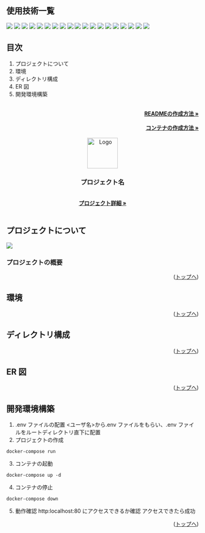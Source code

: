 <div id="top"></div>

## 使用技術一覧

<!-- シールド一覧 -->
<!-- 該当するプロジェクトの中から任意のものを選ぶ-->
<p style="display: inline">
  <img src="https://img.shields.io/badge/-Next.js-000000.svg?logo=next.js&style=for-the-badge">
  <img src="https://img.shields.io/badge/-TailwindCSS-000000.svg?logo=tailwindcss&style=for-the-badge">
  <img src="https://img.shields.io/badge/-React-20232A?style=for-the-badge&logo=react&logoColor=61DAFB">
  <img src="https://img.shields.io/badge/-TypeScript-000000.svg?style=for-the-badge&logo=typescript&logoColor=61DAFB">
  <img src="https://img.shields.io/badge/-Django-092E20.svg?logo=django&style=for-the-badge">
  <img src="https://img.shields.io/badge/-fastapi-009688.svg?logo=FastAPI&style=for-the-badge&logoColor=black">
  <img src="https://img.shields.io/badge/-Rails-CC0000.svg?style=for-the-badge&logo=rails&logoColor=white">
  <img src="https://img.shields.io/badge/-Python-F2C63C.svg?logo=python&style=for-the-badge">
  <img src="https://img.shields.io/badge/-Ruby-CC342D.svg?logo=ruby&style=for-the-badge">
  <img src="https://img.shields.io/badge/-Rust-000000.svg?logo=rust&style=for-the-badge">
  <img src="https://img.shields.io/badge/-Nginx-269539.svg?logo=nginx&style=for-the-badge">
  <img src="https://img.shields.io/badge/-Postgresql-336791.svg?logo=postgresql&style=for-the-badge&logoColor=white">
  <img src="https://img.shields.io/badge/-MySQL-4479A1.svg?logo=mysql&style=for-the-badge&logoColor=white">
  <img src="https://img.shields.io/badge/-Redis-DC382D.svg?logo=redis&style=for-the-badge&logoColor=white">
  <img src="https://img.shields.io/badge/-Gunicorn-199848.svg?logo=gunicorn&style=for-the-badge&logoColor=white">
  <img src="https://img.shields.io/badge/-Docker-1488C6.svg?logo=docker&style=for-the-badge">
  <img src="https://img.shields.io/badge/-githubactions-2088FF.svg?logo=github&style=for-the-badge">
  <img src="https://img.shields.io/badge/-Amazon%20aws-232F3E.svg?logo=amazon-aws&style=for-the-badge">
  <img src="https://img.shields.io/badge/-Ansible-000000.svg?logo=ansible&style=for-the-badge">
</p>

## 目次

1. プロジェクトについて
2. 環境
3. ディレクトリ構成
4. ER 図
5. 開発環境構築

<!-- READMEの作成方法のesaのリンク -->
<br />
<div align="right">
    <a href="https://github.com/github_username/repo_name"><strong>READMEの作成方法 »</strong></a>
</div>
<br />
<div align="right">
    <a href="https://github.com/github_username/repo_name"><strong>コンテナの作成方法 »</strong></a>
</div>
<br />
<div align="center">
  <!-- プロジェクトロゴ -->
  <a href="https://github.com/github_username/repo_name">
    <img src="images/logo.png" alt="Logo" width="80" height="80">
  </a>

<h3 align="center">プロジェクト名</h3>

  <p align="center">
    <br />
    <!-- プロジェクト詳細にBacklogのWikiのリンク -->
    <a href="https://github.com/github_username/repo_name"><strong>プロジェクト詳細 »</strong></a>
    <br />
    <br />
</div>

<!-- プロジェクトについて -->

## プロジェクトについて

<!-- 画面のスクショを載せる -->
<img src="images/screenshot.png">
<!-- プロジェクトの概要を記載 -->

### プロジェクトの概要

<p align="right">(<a href="#top">トップへ</a>)</p>

## 環境

<!-- 言語、フレームワーク、ミドルウェア、インフラの一覧とバージョンを記載 -->

<p align="right">(<a href="#top">トップへ</a>)</p>

## ディレクトリ構成

<!-- Treeコマンドを使ってディレクトリ構成を記載 -->

<p align="right">(<a href="#top">トップへ</a>)</p>

## ER 図

<!-- draw.ioのリンクを記載 -->

<p align="right">(<a href="#top">トップへ</a>)</p>

## 開発環境構築

<!-- コンテナの作成方法、パッケージのインストール方法など、開発環境構築に必要な情報を記載 -->

1. .env ファイルの配置
   <ユーザ名>から.env ファイルをもらい、.env ファイルをルートディレクトリ直下に配置
2. プロジェクトの作成

```
docker-compose run
```

3. コンテナの起動

```
docker-compose up -d
```

4. コンテナの停止

```
docker-compose down
```

5. 動作確認
   http:localhost:80 にアクセスできるか確認
   アクセスできたら成功

<p align="right">(<a href="#top">トップへ</a>)</p>
